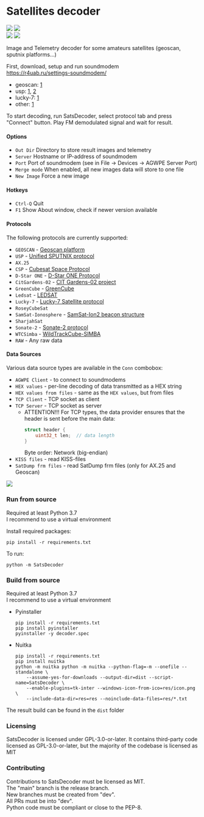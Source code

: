 # Satellites decoder

![](https://img.shields.io/github/v/release/baskiton/SatsDecoder?label=stable)
![](https://img.shields.io/endpoint?url=https://gist.githubusercontent.com/baskiton/7270038ca73e8e5f1acea6280cc8a416/raw/satsdecoder-pre.json)  
![](https://img.shields.io/github/downloads/baskiton/SatsDecoder/total?label=downloads%40total)
![](https://img.shields.io/github/downloads/baskiton/SatsDecoder/latest/total)

Image and Telemetry decoder for some amateurs satellites (geoscan, sputnix platforms...)

First, download, setup and run soundmodem  
https://r4uab.ru/settings-soundmodem/  
* geoscan: [1](https://r4uab.ru/program/modem/geoscan.zip)
* usp: [1](https://edu.sputnix.ru/assets/files/hs_soundmodem-4c5cea0c92a6d1e2d686662c6b3115a8.zip), [2](http://uz7.ho.ua/gmskusp.zip)
* lucky-7: [1](http://uz7.ho.ua/lucky7.zip)
* other: [1](http://uz7.ho.ua/packetradio.htm)

To start decoding, run SatsDecoder, select protocol tab and press "Connect" button. Play FM demodulated signal
and wait for result.

#### Options
* `Out Dir` Directory to store result images and telemetry
* `Server` Hostname or IP-address of soundmodem
* `Port` Port of soundmodem (see in File -> Devices -> AGWPE Server Port)
* `Merge mode` When enabled, all new images data will store to one file
* `New Image` Force a new image


#### Hotkeys
* `Ctrl-Q` Quit
* `F1` Show About window, check if newer version available


#### Protocols
The following protocols are currently supported:
* `GEOSCAN` - [Geoscan platform](https://download.geoscan.aero/site-files/%D0%9F%D1%80%D0%BE%D1%82%D0%BE%D0%BA%D0%BE%D0%BB%20%D0%BF%D0%B5%D1%80%D0%B5%D0%B4%D0%B0%D1%87%D0%B8%20%D1%82%D0%B5%D0%BB%D0%B5%D0%BC%D0%B5%D1%82%D1%80%D0%B8%D0%B8.pdf)
* `USP` - [Unified SPUTNIX protocol](https://sputnix.ru/tpl/docs/amateurs/%D0%9E%D0%BF%D0%B8%D1%81%D0%B0%D0%BD%D0%B8%D0%B5%20%D0%BF%D1%80%D0%BE%D1%82%D0%BE%D0%BA%D0%BE%D0%BB%D0%B0%20USP%20v1.04.pdf)
* `AX.25`
* `CSP` - [Cubesat Space Protocol](https://github.com/libcsp/libcsp)
* `D-Star ONE` - [D-Star ONE Protocol](https://web.archive.org/web/20190807184852/http://www.d-star.one/downloads/D-Star%20ONE%20telemetry%20frame%20format.pdf)
* `CitGardens-02` - [CIT Gardens-02 project](https://sites.google.com/view/gardens-02/english_ver/home)
* `GreenCube` - [GreenCube](https://www.s5lab.space/index.php/decoding-ledsat-2/)
* `Ledsat` - [LEDSAT](https://www.s5lab.space/index.php/decoding-ledsat/)
* `Lucky-7` - [Lucky-7 Satellite protocol](https://www.lucky7satellite.org/radioamateurs)
* `RoseyCubeSat`
* `SamSat-Ionosphere` - [SamSat-Ion2 beacon structure](https://spaceresearch.ssau.ru/doc/SamSat/SamSat-Ion2/SamSat-Ionosphere-beacon.pdf)
* `SharjahSat`
* `Sonate-2` - [Sonate-2 protocol](https://www.informatik.uni-wuerzburg.de/en/aerospaceinfo/mitarbeiter/kayal/forschungsprojekte/sonate-2/information-for-radio-amateurs/)
* `WTCSimba` - [WildTrackCube-SIMBA](https://www.s5lab.space/index.php/decoding-simba/)
* `RAW` - Any raw data

#### Data Sources
Various data source types are available in the `Conn` combobox:
* `AGWPE Client` - to connect to soundmodems
* `HEX values` - per-line decoding of data transmitted as a HEX string
* `HEX values from files` - same as the `HEX values`, but from files
* `TCP Client` - TCP socket as client
* `TCP Server` - TCP socket as server
  * ATTENTION!!! For TCP types, the data provider ensures that the header is sent before the main data:  
    ```C
    struct header {  
        uint32_t len;  // data length
    }
    ```
    Byte order: Network (big-endian)
* `KISS files` - read KISS-files
* `SatDump frm files` - read SatDump frm files (only for AX.25 and Geoscan)

![](doc/Screenshot.jpg)


### Run from source
Required at least Python 3.7  
I recommend to use a virtual environment

Install required packages:
```commandline
pip install -r requirements.txt
```

To run:
```commandline
python -m SatsDecoder
```


### Build from source
Required at least Python 3.7  
I recommend to use a virtual environment

* Pyinstaller
    ```commandline
    pip install -r requirements.txt
    pip install pyinstaller
    pyinstaller -y decoder.spec
    ```

* Nuitka
    ```commandline
    pip install -r requirements.txt
    pip install nuitka
    python -m nuitka python -m nuitka --python-flag=-m --onefile --standalone \
        --assume-yes-for-downloads --output-dir=dist --script-name=SatsDecoder \
        --enable-plugins=tk-inter --windows-icon-from-ico=res/icon.png \
        --include-data-dir=res=res --noinclude-data-files=res/*.txt
    ```

The result build can be found in the `dist` folder


### Licensing
SatsDecoder is licensed under GPL-3.0-or-later. It contains third-party code
licensed as GPL-3.0-or-later, but the majority of the codebase is licensed as MIT


### Contributing
Contributions to SatsDecoder must be licensed as MIT.  
The "main" branch is the release branch.  
New branches must be created from "dev".  
All PRs must be into "dev".  
Python code must be compliant or close to the PEP-8.  
